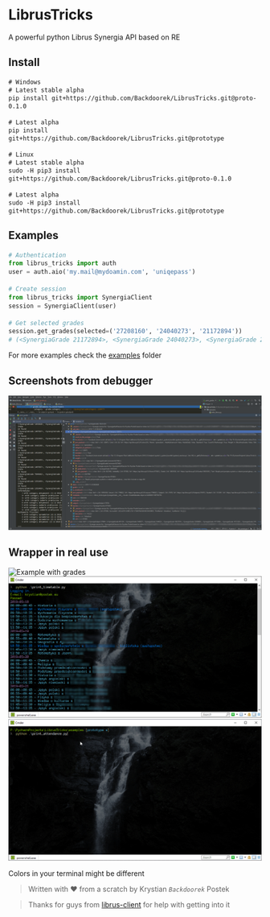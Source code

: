 # LibrusTricks
A powerful python Librus Synergia API based on RE

## Install
```text
# Windows
# Latest stable alpha
pip install git+https://github.com/Backdoorek/LibrusTricks.git@proto-0.1.0

# Latest alpha
pip install git+https://github.com/Backdoorek/LibrusTricks.git@prototype

# Linux
# Latest stable alpha
sudo -H pip3 install git+https://github.com/Backdoorek/LibrusTricks.git@proto-0.1.0

# Latest alpha
sudo -H pip3 install git+https://github.com/Backdoorek/LibrusTricks.git@prototype
```

## Examples
```python
# Authentication
from librus_tricks import auth
user = auth.aio('my.mail@mydoamin.com', 'uniqepass')

# Create session
from librus_tricks import SynergiaClient
session = SynergiaClient(user)

# Get selected grades
session.get_grades(selected=('27208160', '24040273', '21172894'))
# (<SynergiaGrade 21172894>, <SynergiaGrade 24040273>, <SynergiaGrade 27208160>)

```

For more examples check the [examples](https://github.com/Backdoorek/LibrusTricks/tree/prototype/examples) folder

## Screenshots from debugger
![Grade](https://github.com/Backdoorek/public-files/blob/master/pycharm64_2019-03-17_11-29-56.png?raw=true)

## Wrapper in real use
![Example with grades](https://github.com/Backdoorek/public-files/blob/master/2019-03-17_14-32-19.gif?raw=true)
![Example with timetable](https://github.com/Backdoorek/public-files/blob/master/ConEmu64_2019-03-19_18-49-26.png?raw=true)
![Example with attendance](https://github.com/Backdoorek/public-files/blob/master/2019-03-19_19-47-56.gif?raw=true)

Colors in your terminal might be different

> Written with ❤ from a scratch by Krystian _`Backdoorek`_ Postek

> Thanks for guys from [librus-client](https://discord.gg/ybTX4gM) for help with getting into it
